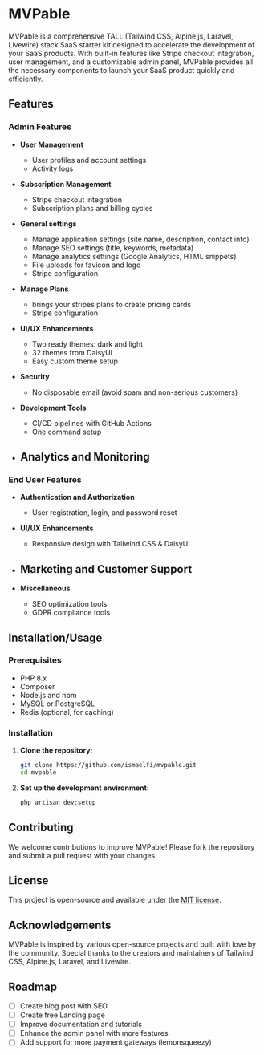 
# MVPable

MVPable is a comprehensive TALL (Tailwind CSS, Alpine.js, Laravel, Livewire) stack SaaS starter kit designed to accelerate the development of your SaaS products. With built-in features like Stripe checkout integration, user management, and a customizable admin panel, MVPable provides all the necessary components to launch your SaaS product quickly and efficiently.

## Features

### Admin Features

- **User Management**
  - User profiles and account settings
  - Activity logs

- **Subscription Management**
  - Stripe checkout integration
  - Subscription plans and billing cycles

- **General settings**
  - Manage application settings (site name, description, contact info)
  - Manage SEO settings (title, keywords, metadata)
  - Manage analytics settings (Google Analytics, HTML snippets)
  - File uploads for favicon and logo
  - Stripe configuration

- **Manage Plans**
  - brings your stripes plans to create pricing cards
  - Stripe configuration

- **UI/UX Enhancements**
  - Two ready themes: dark and light
  - 32 themes from DaisyUI
  - Easy custom theme setup

- **Security**

  - No disposable email (avoid spam and non-serious customers)

- **Development Tools**
  - CI/CD pipelines with GitHub Actions
  - One command setup

- **Analytics and Monitoring**
  -

### End User Features

- **Authentication and Authorization**
  - User registration, login, and password reset

- **UI/UX Enhancements**
  - Responsive design with Tailwind CSS & DaisyUI

- **Marketing and Customer Support**
  -

- **Miscellaneous**
  - SEO optimization tools
  - GDPR compliance tools

## Installation/Usage

### Prerequisites
- PHP 8.x
- Composer
- Node.js and npm
- MySQL or PostgreSQL
- Redis (optional, for caching)

### Installation
1. **Clone the repository:**
   ```bash
   git clone https://github.com/ismaelfi/mvpable.git
   cd mvpable
2. **Set up the development environment:**
   ```bash
   php artisan dev:setup


## Contributing
We welcome contributions to improve MVPable! Please fork the repository and submit a pull request with your changes.

## License
This project is open-source and available under the [MIT license](https://opensource.org/licenses/MIT).

## Acknowledgements
MVPable is inspired by various open-source projects and built with love by the community. Special thanks to the creators and maintainers of Tailwind CSS, Alpine.js, Laravel, and Livewire.

## Roadmap

- [ ] Create blog post with SEO
- [ ] Create free Landing page
- [ ] Improve documentation and tutorials
- [ ] Enhance the admin panel with more features
- [ ] Add support for more payment gateways (lemonsqueezy)
